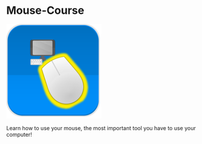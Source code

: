 # Mouse-Course

<img width="250px" src="icon.svg">

Learn how to use your mouse, the most important tool you have to use your computer!
